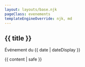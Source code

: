 ```yaml
---
layout: layouts/base.njk
pageClass: evenements
templateEngineOverride: njk, md
---
```


<h2>{{ title }}</h2>
<p class="date">Événement du <time datetime="{{ date }}">{{ date | dateDisplay }}</time></p>
{{ content | safe }}
